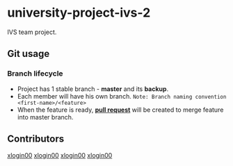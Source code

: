 # university-project-ivs-2
IVS team project.
## Git usage


### Branch lifecycle
- Project has 1 stable branch - **master** and its **backup**.
- Each member will have his own branch. 
`Note: Branch naming convention  <first-name>/<feature>`
- When the feature is ready, [**pull request**](https://docs.github.com/en/pull-requests/collaborating-with-pull-requests/proposing-changes-to-your-work-with-pull-requests/about-pull-requests) will be created to merge feature into master branch.

## Contributors

[xlogin00](https://github.com/PaBut)
[xlogin00](https://github.com/nikitakoliada)
[xlogin00](https://github.com/max0n1x)
[xlogin00](https://github.com/turytsia)
